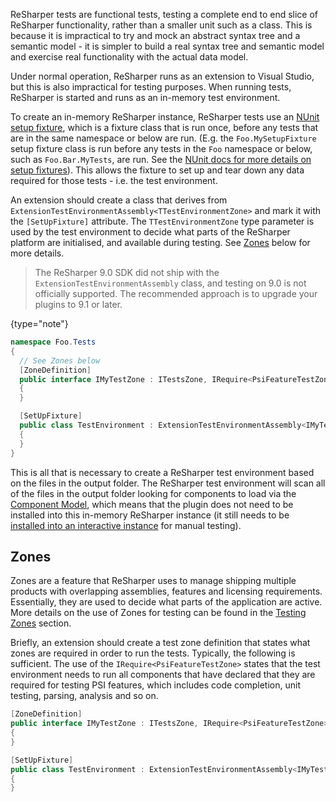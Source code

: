 [//]: # (title: Test Environment)

ReSharper tests are functional tests, testing a complete end to end slice of ReSharper functionality, rather than a smaller unit such as a class. This is because it is impractical to try and mock an abstract syntax tree and a semantic model - it is simpler to build a real syntax tree and semantic model and exercise real functionality with the actual data model.

Under normal operation, ReSharper runs as an extension to Visual Studio, but this is also impractical for testing purposes. When running tests, ReSharper is started and runs as an in-memory test environment.

To create an in-memory ReSharper instance, ReSharper tests use an [NUnit setup fixture](http://nunit.org/index.php?p=setupFixture&r=2.6.3), which is a fixture class that is run once, before any tests that are in the same namespace or below are run. (E.g. the `Foo.MySetupFixture` setup fixture class is run before any tests in the `Foo` namespace or below, such as `Foo.Bar.MyTests`, are run. See the [NUnit docs for more details on setup fixtures](http://nunit.org/index.php?p=setupFixture&r=2.6.3)). This allows the fixture to set up and tear down any data required for those tests - i.e. the test environment.

An extension should create a class that derives from `ExtensionTestEnvironmentAssembly<TTestEnvironmentZone>` and mark it with the `[SetUpFixture]` attribute. The `TTestEnvironmentZone` type parameter is used by the test environment to decide what parts of the ReSharper platform are initialised, and available during testing. See [Zones](#zones) below for more details.

 >  The ReSharper 9.0 SDK did not ship with the `ExtensionTestEnvironmentAssembly` class, and testing on 9.0 is not officially supported. The recommended approach is to upgrade your plugins to 9.1 or later.
 >
 {type="note"}

```csharp
namespace Foo.Tests
{
  // See Zones below
  [ZoneDefinition]
  public interface IMyTestZone : ITestsZone, IRequire<PsiFeatureTestZone>
  {
  }

  [SetUpFixture]
  public class TestEnvironment : ExtensionTestEnvironmentAssembly<IMyTestZone>
  {
  }
}
```

This is all that is necessary to create a ReSharper test environment based on the files in the output folder. The ReSharper test environment will scan all of the files in the output folder looking for components to load via the [Component Model](Platform_ComponentModel.md), which means that the plugin does not need to be installed into this in-memory ReSharper instance (it still needs to be [installed into an interactive instance](InitialInstallation.md) for manual testing).

## Zones

Zones are a feature that ReSharper uses to manage shipping multiple products with overlapping assemblies, features and licensing requirements. Essentially, they are used to decide what parts of the application are active. More details on the use of Zones for testing can be found in the [Testing Zones](Testing_Zones.md) section.

Briefly, an extension should create a test zone definition that states what zones are required in order to run the tests. Typically, the following is sufficient. The use of the `IRequire<PsiFeatureTestZone>` states that the test environment needs to run all components that have declared that they are required for testing PSI features, which includes code completion, unit testing, parsing, analysis and so on.

```csharp
[ZoneDefinition]
public interface IMyTestZone : ITestsZone, IRequire<PsiFeatureTestZone>
{
}

[SetUpFixture]
public class TestEnvironment : ExtensionTestEnvironmentAssembly<IMyTestZone>
{
}
```